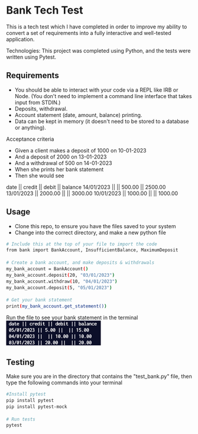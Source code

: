 # Bank Tech Test

This is a tech test which I have completed in order to improve my ability to convert a set of requirements into a fully interactive and well-tested application. 

Technologies: This project was completed using Python, and the tests were written using Pytest.

## Requirements

* You should be able to interact with your code via a REPL like IRB or Node. (You don't need to implement a command line interface that takes input from STDIN.)
* Deposits, withdrawal.
* Account statement (date, amount, balance) printing.
* Data can be kept in memory (it doesn't need to be stored to a database or anything).

Acceptance criteria
* Given a client makes a deposit of 1000 on 10-01-2023
* And a deposit of 2000 on 13-01-2023
* And a withdrawal of 500 on 14-01-2023
* When she prints her bank statement
* Then she would see

date || credit || debit || balance
14/01/2023 || || 500.00 || 2500.00
13/01/2023 || 2000.00 || || 3000.00
10/01/2023 || 1000.00 || || 1000.00
## Usage
* Clone this repo, to ensure you have the files saved to your system
* Change into the correct directory, and make a new python file
```bash
# Include this at the top of your file to import the code
from bank import BankAccount, InsufficientBalance, MaximumDeposit

# Create a bank account, and make deposits & withdrawals
my_bank_account = BankAccount()
my_bank_account.deposit(20, "03/01/2023")
my_bank_account.withdraw(10, "04/01/2023")
my_bank_account.deposit(5, "05/01/2023")

# Get your bank statement
print(my_bank_account.get_statement())
```
Run the file to see your bank statement in the terminal
![View Statement](tech_test_bank_statement.jpg)
## Testing
Make sure you are in the directory that contains the "test_bank.py" file, then type the following commands into your terminal
```bash
#Install pytest
pip install pytest
pip install pytest-mock

# Run tests
pytest
```